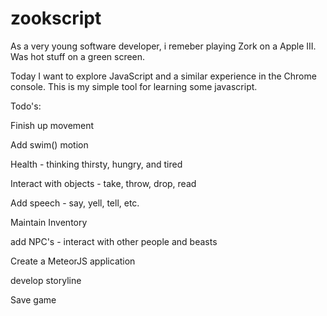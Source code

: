 zookscript
==========

As a very young software developer, i remeber playing Zork on a Apple III. Was hot stuff on a green screen.

Today I want to explore JavaScript and a similar experience in the Chrome console. This is my simple tool for learning some javascript.


Todo's:

Finish up movement

Add swim() motion

Health - thinking thirsty, hungry, and tired

Interact with objects - take, throw, drop, read

Add speech - say, yell, tell, etc.

Maintain Inventory

add NPC's - interact with other people and beasts

Create a MeteorJS application

develop storyline

Save game



